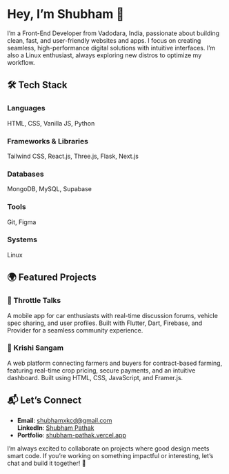 # Hey, I’m Shubham 👋  
I’m a Front-End Developer from Vadodara, India, passionate about building clean, fast, and user-friendly websites and apps. I focus on creating seamless, high-performance digital solutions with intuitive interfaces. I’m also a Linux enthusiast, always exploring new distros to optimize my workflow.

## 🛠️ Tech Stack

### Languages  
HTML, CSS, Vanilla JS, Python  

### Frameworks & Libraries  
Tailwind CSS, React.js, Three.js, Flask, Next.js

### Databases  
MongoDB, MySQL, Supabase

### Tools  
Git, Figma  

### Systems  
Linux  

## 🌍 Featured Projects

### 🚗 Throttle Talks  
A mobile app for car enthusiasts with real-time discussion forums, vehicle spec sharing, and user profiles. Built with Flutter, Dart, Firebase, and Provider for a seamless community experience.

### 🌾 Krishi Sangam  
A web platform connecting farmers and buyers for contract-based farming, featuring real-time crop pricing, secure payments, and an intuitive dashboard. Built using HTML, CSS, JavaScript, and Framer.js.

## 📬 Let’s Connect  

- **Email**: shubhamxkcd@gmail.com  
**LinkedIn**: [Shubham Pathak](https://www.linkedin.com/in/shubham-pathak-05366b272/) 
- **Portfolio**: [shubham-pathak.vercel.app](http://shubham-pathak.vercel.app)  

I’m always excited to collaborate on projects where good design meets smart code. If you’re working on something impactful or interesting, let’s chat and build it together! 🌱
